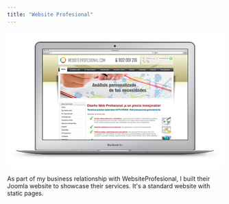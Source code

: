 ```yaml
---
title: "Website Profesional"
---
```


![](./images/1.jpg)

As part of my business relationship with WebsiteProfesional, I built their Joomla website to showcase their services. It's a standard website with static pages.
